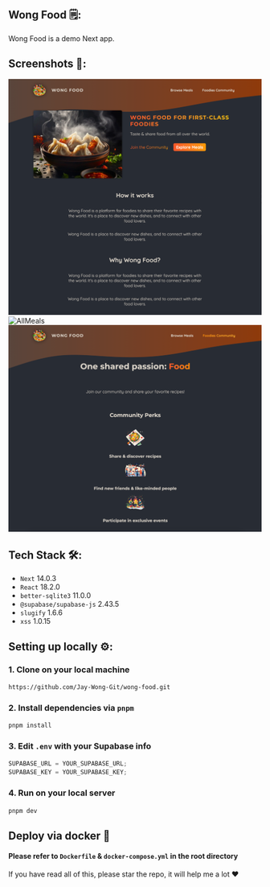 ## Wong Food 🗒️:

Wong Food is a demo Next app.

## Screenshots 📸:

![Homepage](/screenshots/homepage.png)
![AllMeals](/screenshots/all-meals.png)
![FoodiesCommunity](/screenshots/foodies-community.png)

## Tech Stack 🛠️:

- `Next` 14.0.3
- `React` 18.2.0
- `better-sqlite3` 11.0.0
- `@supabase/supabase-js` 2.43.5
- `slugify` 1.6.6
- `xss` 1.0.15

## Setting up locally ⚙️:

### 1. Clone on your local machine

```bash
https://github.com/Jay-Wong-Git/wong-food.git
```

### 2. Install dependencies via `pnpm`

```bash
pnpm install
```

### 3. Edit `.env` with your Supabase info

```javascript
SUPABASE_URL = YOUR_SUPABASE_URL;
SUPABASE_KEY = YOUR_SUPABASE_KEY;
```

### 4. Run on your local server

```bash
pnpm dev
```

## Deploy via docker 📡

#### Please refer to `Dockerfile` & `docker-compose.yml` in the root directory

If you have read all of this, please star the repo, it will help me a lot ❤️
